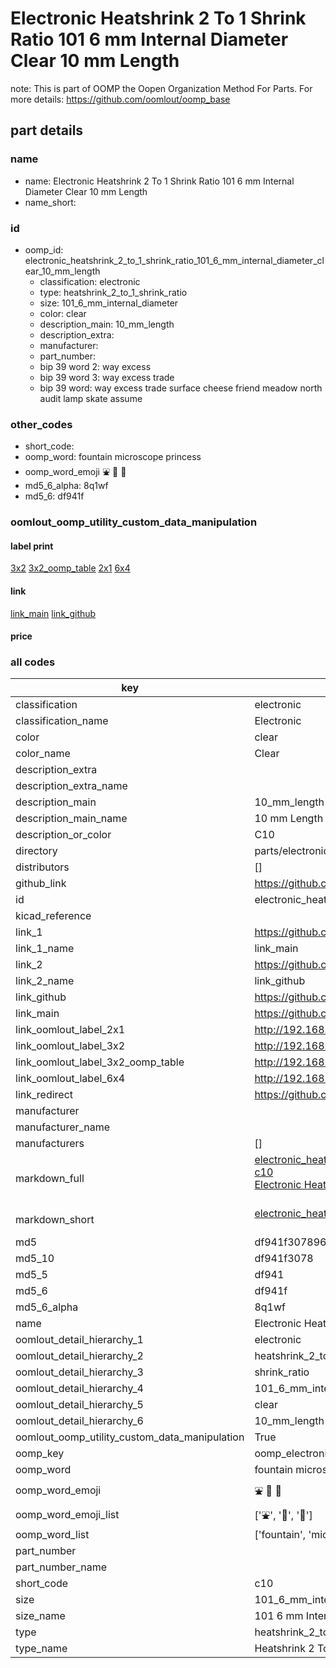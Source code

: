 # Electronic Heatshrink 2 To 1 Shrink Ratio 101 6 mm Internal Diameter Clear 10 mm Length  

note: This is part of OOMP the Oopen Organization Method For Parts. For more details: https://github.com/oomlout/oomp_base

##  part details
  







### name
* name: Electronic Heatshrink 2 To 1 Shrink Ratio 101 6 mm Internal Diameter Clear 10 mm Length
* name_short: 
### id
* oomp_id: electronic_heatshrink_2_to_1_shrink_ratio_101_6_mm_internal_diameter_clear_10_mm_length
  * classification: electronic
  * type: heatshrink_2_to_1_shrink_ratio
  * size: 101_6_mm_internal_diameter
  * color: clear
  * description_main: 10_mm_length
  * description_extra: 
  * manufacturer: 
  * part_number: 
  * bip 39 word 2: way excess
  * bip 39 word 3: way excess trade
  * bip 39 word: way excess trade surface cheese friend meadow north audit lamp skate assume

### other_codes
* short_code: 
* oomp_word: fountain microscope princess
* oomp_word_emoji :fountain: :microscope: :princess:
* md5_6_alpha: 8q1wf
* md5_6: df941f






### oomlout_oomp_utility_custom_data_manipulation
#### label print
[3x2](http://192.168.1.245:1112/?label=oomp%208q1wf)
[3x2_oomp_table](http://192.168.1.108:1112/?label=oomp%208q1wf)
[2x1](http://192.168.1.242:1112/?label=oomp%208q1wf)
[6x4](http://192.168.1.55:1112/?label=oomp%208q1wf)    

#### link

[link_main](https://github.com/oomlout/oomlout_oomp_version_1_messy/tree/main/parts/electronic_heatshrink_2_to_1_shrink_ratio_101_6_mm_internal_diameter_clear_10_mm_length) [link_github](https://github.com/oomlout/oomlout_oomp_version_1_messy/tree/main/parts/electronic_heatshrink_2_to_1_shrink_ratio_101_6_mm_internal_diameter_clear_10_mm_length)                             

#### price







### all codes 
| key | value |  
| --- | --- |  
| classification | electronic |  
| classification_name | Electronic |  
| color | clear |  
| color_name | Clear |  
| description_extra |  |  
| description_extra_name |  |  
| description_main | 10_mm_length |  
| description_main_name | 10 mm Length |  
| description_or_color | C10 |  
| directory | parts/electronic_heatshrink_2_to_1_shrink_ratio_101_6_mm_internal_diameter_clear_10_mm_length |  
| distributors | [] |  
| github_link | https://github.com/oomlout/oomlout_oomp_part_src/tree/main/parts/electronic_heatshrink_2_to_1_shrink_ratio_101_6_mm_internal_diameter_clear_10_mm_length |  
| id | electronic_heatshrink_2_to_1_shrink_ratio_101_6_mm_internal_diameter_clear_10_mm_length |  
| kicad_reference |  |  
| link_1 | https://github.com/oomlout/oomlout_oomp_version_1_messy/tree/main/parts/electronic_heatshrink_2_to_1_shrink_ratio_101_6_mm_internal_diameter_clear_10_mm_length |  
| link_1_name | link_main |  
| link_2 | https://github.com/oomlout/oomlout_oomp_version_1_messy/tree/main/parts/electronic_heatshrink_2_to_1_shrink_ratio_101_6_mm_internal_diameter_clear_10_mm_length |  
| link_2_name | link_github |  
| link_github | https://github.com/oomlout/oomlout_oomp_version_1_messy/tree/main/parts/electronic_heatshrink_2_to_1_shrink_ratio_101_6_mm_internal_diameter_clear_10_mm_length |  
| link_main | https://github.com/oomlout/oomlout_oomp_version_1_messy/tree/main/parts/electronic_heatshrink_2_to_1_shrink_ratio_101_6_mm_internal_diameter_clear_10_mm_length |  
| link_oomlout_label_2x1 | http://192.168.1.242:1112/?label=oomp%208q1wf |  
| link_oomlout_label_3x2 | http://192.168.1.245:1112/?label=oomp%208q1wf |  
| link_oomlout_label_3x2_oomp_table | http://192.168.1.108:1112/?label=oomp%208q1wf |  
| link_oomlout_label_6x4 | http://192.168.1.55:1112/?label=oomp%208q1wf |  
| link_redirect | https://github.com/oomlout/oomlout_oomp_version_1_messy/tree/main/parts/electronic_heatshrink_2_to_1_shrink_ratio_101_6_mm_internal_diameter_clear_10_mm_length |  
| manufacturer |  |  
| manufacturer_name |  |  
| manufacturers | [] |  
| markdown_full | [electronic_heatshrink_2_to_1_shrink_ratio_101_6_mm_internal_diameter_clear_10_mm_length](none)<br>[c10](none)<br>[Electronic Heatshrink 2 To 1 Shrink Ratio 101 6 Mm Internal Diameter Clear 10 Mm Length](none)<br><br> |  
| markdown_short | [electronic_heatshrink_2_to_1_shrink_ratio_101_6_mm_internal_diameter_clear_10_mm_length](none)<br><br> |  
| md5 | df941f307896513573939da3cd53a7c0 |  
| md5_10 | df941f3078 |  
| md5_5 | df941 |  
| md5_6 | df941f |  
| md5_6_alpha | 8q1wf |  
| name | Electronic Heatshrink 2 To 1 Shrink Ratio 101 6 mm Internal Diameter Clear 10 mm Length |  
| oomlout_detail_hierarchy_1 | electronic |  
| oomlout_detail_hierarchy_2 | heatshrink_2_to_1 |  
| oomlout_detail_hierarchy_3 | shrink_ratio |  
| oomlout_detail_hierarchy_4 | 101_6_mm_internal_diameter |  
| oomlout_detail_hierarchy_5 | clear |  
| oomlout_detail_hierarchy_6 | 10_mm_length |  
| oomlout_oomp_utility_custom_data_manipulation | True |  
| oomp_key | oomp_electronic_heatshrink_2_to_1_shrink_ratio_101_6_mm_internal_diameter_clear_10_mm_length |  
| oomp_word | fountain microscope princess |  
| oomp_word_emoji | :fountain: :microscope: :princess: |  
| oomp_word_emoji_list | [':fountain:', ':microscope:', ':princess:'] |  
| oomp_word_list | ['fountain', 'microscope', 'princess'] |  
| part_number |  |  
| part_number_name |  |  
| short_code | c10 |  
| size | 101_6_mm_internal_diameter |  
| size_name | 101 6 mm Internal Diameter |  
| type | heatshrink_2_to_1_shrink_ratio |  
| type_name | Heatshrink 2 To 1 Shrink Ratio |  
